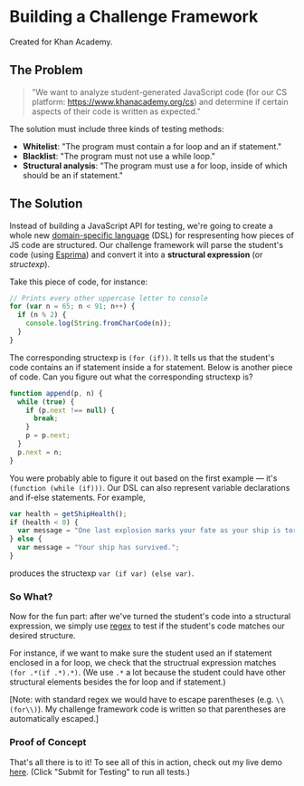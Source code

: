 # Building a Challenge Framework
Created for Khan Academy.

## The Problem

> "We want to analyze student-generated JavaScript code (for our CS platform: https://www.khanacademy.org/cs) and determine if certain aspects of their code is written as expected."

The solution must include three kinds of testing methods:
* **Whitelist**: "The program must contain a for loop and an if statement."
* **Blacklist**: "The program must not use a while loop."
* **Structural analysis**: "The program must use a for loop, inside of which should be an if statement."

## The Solution

Instead of building a JavaScript API for testing, we're going to create a whole new [domain-specific language](https://en.wikipedia.org/wiki/Domain-specific_language) (DSL) for respresenting how pieces of JS code are structured. Our challenge framework will parse the student's code (using [Esprima](http://esprima.org)) and convert it into a **structural expression** (or *structexp*).

Take this piece of code, for instance:
```JavaScript
// Prints every other uppercase letter to console
for (var n = 65; n < 91; n++) {
  if (n % 2) {
    console.log(String.fromCharCode(n));
  }
}
```

The corresponding structexp is `(for (if))`. It tells us that the student's code contains an if statement inside a for statement. Below is another piece of code. Can you figure out what the corresponding structexp is?
```JavaScript
function append(p, n) {
  while (true) {
    if (p.next !== null) {
      break;
    }
    p = p.next;
  }
  p.next = n;
}
```
You were probably able to figure it out based on the first example &mdash; it's `(function (while (if)))`. Our DSL can also represent variable declarations and if-else statements. For example,
```JavaScript
var health = getShipHealth();
if (health < 0) {
  var message = "One last explosion marks your fate as your ship is torn apart.";
} else {
  var message = "Your ship has survived.";
}
```
produces the structexp `var (if var) (else var)`.

### So What?

Now for the fun part: after we've turned the student's code into a structural expression, we simply use [regex](https://en.wikipedia.org/wiki/Regular_expression) to test if the student's code matches our desired structure.

For instance, if we want to make sure the student used an if statement enclosed in a for loop, we check that the structrual expression matches `(for .*(if .*).*)`. (We use `.*` a lot because the student could have other structural elements besides the for loop and if statement.)

[Note: with standard regex we would have to escape parentheses (e.g. `\\(for\\)`). My challenge framework code is written so that parentheses are automatically escaped.]

### Proof of Concept

That's all there is to it! To see all of this in action, check out my live demo [here](https://guoguo12.github.io/challenge-framework/). (Click "Submit for Testing" to run all tests.)
